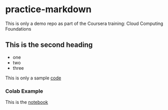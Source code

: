 # practice-markdown
This is only a demo repo as part of the Coursera training: Cloud Computing Foundations

## This is the second heading
* one
* two
* three

This is only a sample [code](https://gist.github.com/mjczuniga/c5a358b4c1cbcf0298abd347e445b67e.js)

### Colab Example

This is the [notebook](https://github.com/mjczuniga/practice-markdown/blob/7afe5031505275fa09492f453ee2f6a789d9ca2b/technical_docs.ipynb)
